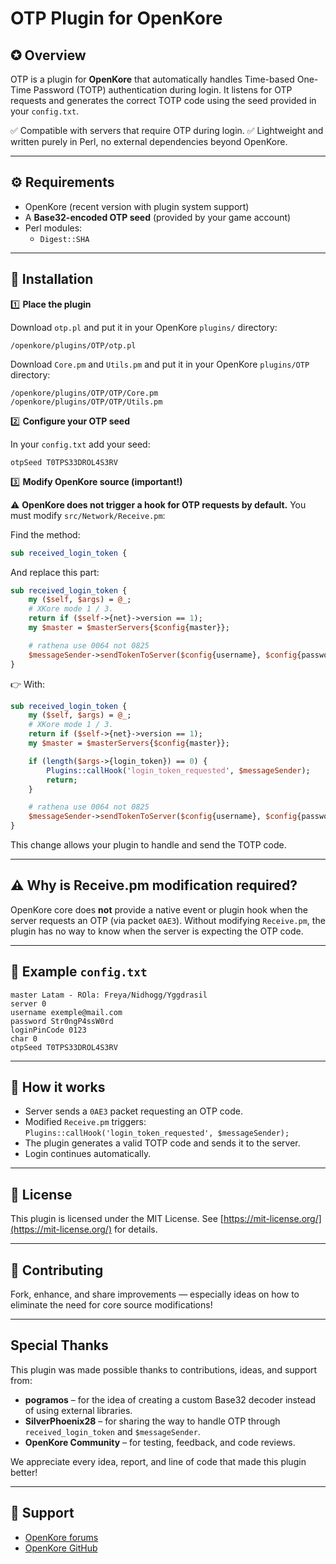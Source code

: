 # OTP Plugin for OpenKore

## ✪ Overview

OTP is a plugin for **OpenKore** that automatically handles Time-based One-Time Password (TOTP) authentication during login.
It listens for OTP requests and generates the correct TOTP code using the seed provided in your `config.txt`.

✅ Compatible with servers that require OTP during login.
✅ Lightweight and written purely in Perl, no external dependencies beyond OpenKore.

---

## ⚙ Requirements

* OpenKore (recent version with plugin system support)
* A **Base32-encoded OTP seed** (provided by your game account)
* Perl modules:
  * `Digest::SHA`

---

## 🚀 Installation

1️⃣ **Place the plugin**

Download `otp.pl` and put it in your OpenKore `plugins/` directory:

```
/openkore/plugins/OTP/otp.pl
```

Download `Core.pm` and `Utils.pm` and put it in your OpenKore `plugins/OTP` directory:

```
/openkore/plugins/OTP/OTP/Core.pm
/openkore/plugins/OTP/OTP/Utils.pm
```

2️⃣ **Configure your OTP seed**

In your `config.txt` add your seed:

```
otpSeed T0TPS33DROL4S3RV
```

3️⃣ **Modify OpenKore source (important!)**

⚠ **OpenKore does not trigger a hook for OTP requests by default.**
You must modify `src/Network/Receive.pm`:

Find the method:

```perl
sub received_login_token {
```

And replace this part:

```perl
sub received_login_token {
	my ($self, $args) = @_;
	# XKore mode 1 / 3.
	return if ($self->{net}->version == 1);
	my $master = $masterServers{$config{master}};

	# rathena use 0064 not 0825
	$messageSender->sendTokenToServer($config{username}, $config{password}, $master->{master_version}, $master->{version}, $args->{login_token}, $args->{len}, $master->{OTP_ip}, $master->{OTP_port});
}
```

👉 With:

```perl
sub received_login_token {
	my ($self, $args) = @_;
	# XKore mode 1 / 3.
	return if ($self->{net}->version == 1);
	my $master = $masterServers{$config{master}};

	if (length($args->{login_token}) == 0) {
		Plugins::callHook('login_token_requested', $messageSender);
		return;
	}

	# rathena use 0064 not 0825
	$messageSender->sendTokenToServer($config{username}, $config{password}, $master->{master_version}, $master->{version}, $args->{login_token}, $args->{len}, $master->{OTP_ip}, $master->{OTP_port});
}
```

This change allows your plugin to handle and send the TOTP code.

---

## ⚠ Why is Receive.pm modification required?

OpenKore core does **not** provide a native event or plugin hook when the server requests an OTP (via packet `0AE3`).
Without modifying `Receive.pm`, the plugin has no way to know when the server is expecting the OTP code.

---

## 📝 Example `config.txt`

```
master Latam - ROla: Freya/Nidhogg/Yggdrasil
server 0
username exemple@mail.com
password Str0ngP4ssW0rd
loginPinCode 0123
char 0
otpSeed T0TPS33DROL4S3RV
```

---

## 🔑 How it works

* Server sends a `0AE3` packet requesting an OTP code.
* Modified `Receive.pm` triggers: `Plugins::callHook('login_token_requested', $messageSender);`
* The plugin generates a valid TOTP code and sends it to the server.
* Login continues automatically.

---

## 📜 License

This plugin is licensed under the MIT License.
See [https://mit-license.org/](https://mit-license.org/) for details.

---

## 🤝 Contributing

Fork, enhance, and share improvements — especially ideas on how to eliminate the need for core source modifications!

---

## Special Thanks

This plugin was made possible thanks to contributions, ideas, and support from:

- **pogramos** – for the idea of creating a custom Base32 decoder instead of using external libraries.
- **SilverPhoenix28** – for sharing the way to handle OTP through `received_login_token` and `$messageSender`.
- **OpenKore Community** – for testing, feedback, and code reviews.

We appreciate every idea, report, and line of code that made this plugin better!

---

## 💬 Support

* [OpenKore forums](https://forums.openkore.com/)
* [OpenKore GitHub](https://github.com/OpenKore/openkore)
